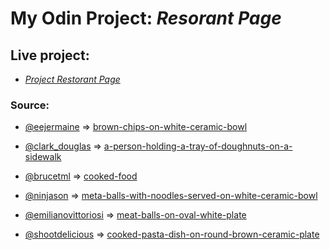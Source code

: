 # My Odin Project: *Resorant Page*

## Live project:
- *[Project Restorant Page](https://w-ud.github.io/the-odin-project-tasks/projects/project-restorant-page/dist/index.html)*

### Source:
- [@eejermaine](https://unsplash.com/@eejermaine) => [brown-chips-on-white-ceramic-bowl](https://unsplash.com/photos/brown-chips-on-white-ceramic-bowl-HVjuen9ik-U)

- [@clark_douglas](https://unsplash.com/@clark_douglas) => [a-person-holding-a-tray-of-doughnuts-on-a-sidewalk](https://unsplash.com/photos/a-person-holding-a-tray-of-doughnuts-on-a-sidewalk-LmHK7VeCwZ4)

- [@brucetml](https://unsplash.com/@brucetml) => [cooked-food](https://unsplash.com/photos/cooked-food-vRMyLOFkrRc
)

- [@ninjason](https://unsplash.com/@ninjason
) =>  [meta-balls-with-noodles-served-on-white-ceramic-bowl](https://unsplash.com/photos/meta-balls-with-noodles-served-on-white-ceramic-bowl-AUAuEgUxg5Q
)

- [@emilianovittoriosi](https://unsplash.com/@emilianovittoriosi
) => [meat-balls-on-oval-white-plate](https://unsplash.com/photos/meat-balls-on-oval-white-plate-OFismyezPnY
)

- [@shootdelicious](https://unsplash.com/@shootdelicious
) => [cooked-pasta-dish-on-round-brown-ceramic-plate](https://unsplash.com/photos/cooked-pasta-dish-on-round-brown-ceramic-plate-IA1J0X-KX3Q
)


<!-- https://unsplash.com/@mr_mgk

#restorrant home
https://unsplash.com/@kayleighharrington
https://unsplash.com/photos/group-of-people-inside-the-restaurant-yhn4okt6ci0 -->